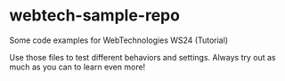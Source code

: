 # webtech-sample-repo
Some code examples for WebTechnologies WS24 (Tutorial)

Use those files to test different behaviors and settings. Always try out as much as you can to learn even more!